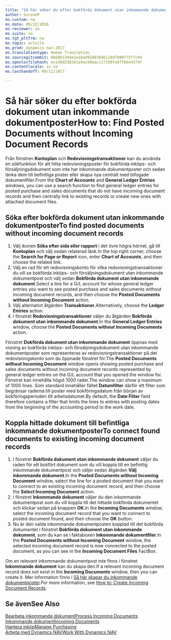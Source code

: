 ```yaml
---
title: "Så här söker du efter bokförda dokument utan inkommande dokumentposter"
author: SorenGP
ms.custom: na
ms.date: 09/22/2016
ms.reviewer: na
ms.suite: na
ms.tgt_pltfrm: na
ms.topic: article
ms.prod: dynamics-nav-2017
ms.translationtype: Human Translation
ms.sourcegitcommit: 6b60b1344a1e18ad91863046110df880f75f7c04
ms.openlocfilehash: eca38d238361a9ac50aac117199fa97fbba4374f
ms.contentlocale: sv-se
ms.lasthandoff: 09/11/2017

---
```


# <a name="how-to-find-posted-documents-without-incoming-document-records"></a><span data-ttu-id="8bb91-102">Så här söker du efter bokförda dokument utan inkommande dokumentposter</span><span class="sxs-lookup"><span data-stu-id="8bb91-102">How to: Find Posted Documents without Incoming Document Records</span></span>
<span data-ttu-id="8bb91-103">Från fönstren **Kontoplan** och **Redovisningstransaktioner** kan du använda en sökfunktion för att hitta redovisningsposter för bokförda inköps- och försäljningsdokument som inte har inkommande dokumentposter och sedan länka dem till befintliga poster eller skapa nya centralt med bifogade dokumentfiler.</span><span class="sxs-lookup"><span data-stu-id="8bb91-103">From the **Chart of Accounts** and **General Ledger Entries** windows, you can use a search function to find general ledger entries for posted purchase and sales documents that do not have incoming document records and then centrally link to existing records or create new ones with attached document files.</span></span>

## <a name="to-find-posted-documents-without-incoming-document-records"></a><span data-ttu-id="8bb91-104">Söka efter bokförda dokument utan inkommande dokumentposter</span><span class="sxs-lookup"><span data-stu-id="8bb91-104">To find posted documents without incoming document records</span></span>
1. <span data-ttu-id="8bb91-105">Välj ikonen **Söka efter sida eller rapport** i det övre högra hörnet, gå till **Kontoplan** och välj sedan relaterad länk.</span><span class="sxs-lookup"><span data-stu-id="8bb91-105">In the top right corner, choose the **Search for Page or Report** icon, enter **Chart of Accounts**, and then choose the related link.</span></span>
2. <span data-ttu-id="8bb91-106">Välj en rad för ett redovisningskonto för vilka redovisningstransaktioner du vill se bokförda inköps- och försäljningsdokument utan inkommande dokumentpost och välj sedan **Bokförda dokument utan inkommande dokument**.</span><span class="sxs-lookup"><span data-stu-id="8bb91-106">Select a line for a G/L account for whose general ledger entries you want to see posted purchase and sales documents without incoming document records, and then choose the **Posted Documents without Incoming Document** action.</span></span>
3. <span data-ttu-id="8bb91-107">Välj alternativt åtgärden **Transaktioner**.</span><span class="sxs-lookup"><span data-stu-id="8bb91-107">Alternatively, choose the **Ledger Entries** action.</span></span>
4. <span data-ttu-id="8bb91-108">I fönstret **Redovisningstransaktioner** väljer du åtgärden **Bokförda dokument utan inkommande dokument**.</span><span class="sxs-lookup"><span data-stu-id="8bb91-108">In the **General Ledger Entries** window, choose the **Posted Documents without Incoming Documents** action.</span></span>

<span data-ttu-id="8bb91-109">Fönstret **Dokförda dokument utan inkommande dokument** öppnas med visning av bokförda inköps- och försäljningsdokument utan inkommande dokumentposter som representeras av redovisningstransaktioner på det redovisningskonto som du öppnade fönstret för.</span><span class="sxs-lookup"><span data-stu-id="8bb91-109">The **Posted Documents without Incoming Document** window opens showing posted purchase and sales documents without incoming document records represented by general ledger entries on the G/L account that you opened the window for.</span></span> <span data-ttu-id="8bb91-110">Fönstret kan innehålla högst 1000 rader.</span><span class="sxs-lookup"><span data-stu-id="8bb91-110">The window can show a maximum of 1000 lines.</span></span> <span data-ttu-id="8bb91-111">Som standard innehåller fältet **Datumfilter** därför ett filter som begränsar raderna till poster med bokföringsdatum från början av bokföringsperioden till arbetsdatumet.</span><span class="sxs-lookup"><span data-stu-id="8bb91-111">By default, the **Date Filter** field therefore contains a filter that limits the lines to entries with posting dates from the beginning of the accounting period to the work date.</span></span>

## <a name="to-connect-found-documents-to-existing-incoming-document-records"></a><span data-ttu-id="8bb91-112">Koppla hittade dokument till befintliga inkommande dokumentposter</span><span class="sxs-lookup"><span data-stu-id="8bb91-112">To connect found documents to existing incoming document records</span></span>
1. <span data-ttu-id="8bb91-113">I fönstret **Bokförda dokument utan inkommande dokument** väljer du raden för ett bokfört dokument som du vill koppla till en befintlig inkommande dokumentpost och väljer sedan åtgärden **Välj inkommande dokument**.</span><span class="sxs-lookup"><span data-stu-id="8bb91-113">In the **Posted Documents without Incoming Document** window, select the line for a posted document that you want to connect to an existing incoming document record, and then choose the **Select Incoming Document** action.</span></span>
2. <span data-ttu-id="8bb91-114">I fönstret **Inkommande dokument** väljer du den inkommande dokumentpost som du vill koppla till det hittade bokförda dokumentet och klickar sedan på knappen **OK**.</span><span class="sxs-lookup"><span data-stu-id="8bb91-114">In the **Incoming Documents** window, select the incoming document record that you want to connect to posted document found, and then choose the **OK** button.</span></span>
3. <span data-ttu-id="8bb91-115">Nu är den valda inkommande dokumentposten kopplad till det bokförda dokumentet i fönstret **Bokförda dokument utan inkommande dokument**, som du kan se i faktaboxen **Inkommande dokumentfiler**.</span><span class="sxs-lookup"><span data-stu-id="8bb91-115">In the **Posted Documents without Incoming Document** window, the selected incoming document record is now connected to the posted document, as you can see in the **Incoming Document Files** FactBox.</span></span>

<span data-ttu-id="8bb91-116">Om en relevant inkommande dokumentpost inte finns i fönstret **Inkommande dokument** kan du skapa den.</span><span class="sxs-lookup"><span data-stu-id="8bb91-116">If a relevant incoming document record does not exist in the **Incoming Documents** window, then you can create it.</span></span> <span data-ttu-id="8bb91-117">Mer information finns i [Så här skapar du inkommande dokumentposter](across-how-create-income-document-records.md).</span><span class="sxs-lookup"><span data-stu-id="8bb91-117">For more information, see [How to: Create Incoming Document Records](across-how-create-income-document-records.md).</span></span>

## <a name="see-also"></a><span data-ttu-id="8bb91-118">Se även</span><span class="sxs-lookup"><span data-stu-id="8bb91-118">See Also</span></span>  
[<span data-ttu-id="8bb91-119">Bearbeta inkommande dokument</span><span class="sxs-lookup"><span data-stu-id="8bb91-119">Process Incoming Documents</span></span>](across-process-income-documents.md)  
[<span data-ttu-id="8bb91-120">Inkommande dokument</span><span class="sxs-lookup"><span data-stu-id="8bb91-120">Incoming Documents</span></span>](across-income-documents.md)  
[<span data-ttu-id="8bb91-121">Hantera inköp</span><span class="sxs-lookup"><span data-stu-id="8bb91-121">Manage Purchasing</span></span>](purchasing-manage-purchasing.md)  
[<span data-ttu-id="8bb91-122">Arbeta med Dynamics NAV</span><span class="sxs-lookup"><span data-stu-id="8bb91-122">Work With Dynamics NAV</span></span>](ui-work-product.md)

